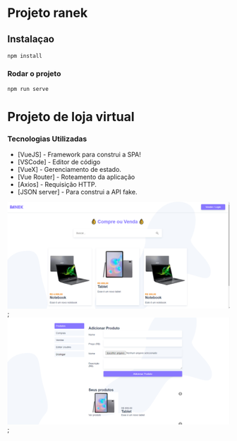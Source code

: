 # Projeto ranek

## Instalaçao

```
npm install
```

### Rodar o projeto

```
npm run serve
```

# Projeto de loja virtual

### Tecnologias Utilizadas

- [VueJS] - Framework para construi a SPA!
- [VSCode] - Editor de código
- [VueX] - Gerenciamento de estado.
- [Vue Router] - Roteamento da aplicação
- [Axios] - Requisição HTTP.
- [JSON server] - Para construi a API fake.

![image info](./src/assets/1.png);
![image info](./src/assets/2.png);
